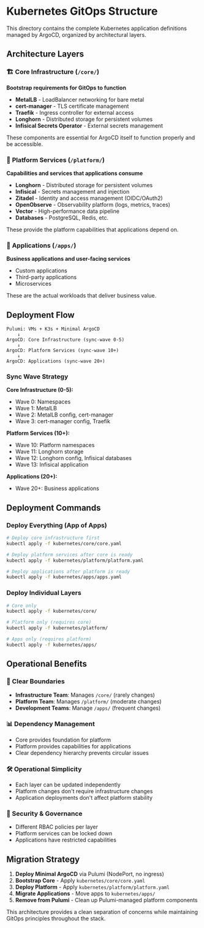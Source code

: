# Kubernetes GitOps Structure

This directory contains the complete Kubernetes application definitions managed by ArgoCD, organized by architectural layers.

## Architecture Layers

### 🏗️ **Core Infrastructure** (`/core/`)

**Bootstrap requirements for GitOps to function**

- **MetalLB** - LoadBalancer networking for bare metal
- **cert-manager** - TLS certificate management  
- **Traefik** - Ingress controller for external access
- **Longhorn** - Distributed storage for persistent volumes
- **Infisical Secrets Operator** - External secrets management

These components are essential for ArgoCD itself to function properly and be accessible.

### 🔧 **Platform Services** (`/platform/`)

**Capabilities and services that applications consume**

- **Longhorn** - Distributed storage for persistent volumes
- **Infisical** - Secrets management and injection
- **Zitadel** - Identity and access management (OIDC/OAuth2)
- **OpenObserve** - Observability platform (logs, metrics, traces)
- **Vector** - High-performance data pipeline
- **Databases** - PostgreSQL, Redis, etc.

These provide the platform capabilities that applications depend on.

### 📱 **Applications** (`/apps/`)

**Business applications and user-facing services**

- Custom applications
- Third-party applications
- Microservices

These are the actual workloads that deliver business value.

## Deployment Flow

```
Pulumi: VMs + K3s + Minimal ArgoCD
    ↓
ArgoCD: Core Infrastructure (sync-wave 0-5)
    ↓
ArgoCD: Platform Services (sync-wave 10+)
    ↓
ArgoCD: Applications (sync-wave 20+)
```

### Sync Wave Strategy

**Core Infrastructure (0-5):**

- Wave 0: Namespaces
- Wave 1: MetalLB
- Wave 2: MetalLB config, cert-manager
- Wave 3: cert-manager config, Traefik

**Platform Services (10+):**

- Wave 10: Platform namespaces
- Wave 11: Longhorn storage
- Wave 12: Longhorn config, Infisical databases
- Wave 13: Infisical application

**Applications (20+):**

- Wave 20+: Business applications

## Deployment Commands

### Deploy Everything (App of Apps)

```bash
# Deploy core infrastructure first
kubectl apply -f kubernetes/core/core.yaml

# Deploy platform services after core is ready
kubectl apply -f kubernetes/platform/platform.yaml

# Deploy applications after platform is ready
kubectl apply -f kubernetes/apps/apps.yaml
```

### Deploy Individual Layers

```bash
# Core only
kubectl apply -f kubernetes/core/

# Platform only (requires core)
kubectl apply -f kubernetes/platform/

# Apps only (requires platform)
kubectl apply -f kubernetes/apps/
```

## Operational Benefits

### **🔄 Clear Boundaries**

- **Infrastructure Team**: Manages `/core/` (rarely changes)
- **Platform Team**: Manages `/platform/` (moderate changes)
- **Development Teams**: Manage `/apps/` (frequent changes)

### **📊 Dependency Management**

- Core provides foundation for platform
- Platform provides capabilities for applications
- Clear dependency hierarchy prevents circular issues

### **🛠️ Operational Simplicity**

- Each layer can be updated independently
- Platform changes don't require infrastructure changes
- Application deployments don't affect platform stability

### **🔐 Security & Governance**

- Different RBAC policies per layer
- Platform services can be locked down
- Applications have restricted capabilities

## Migration Strategy

1. **Deploy Minimal ArgoCD** via Pulumi (NodePort, no ingress)
2. **Bootstrap Core** - Apply `kubernetes/core/core.yaml`
3. **Deploy Platform** - Apply `kubernetes/platform/platform.yaml`
4. **Migrate Applications** - Move apps to `kubernetes/apps/`
5. **Remove from Pulumi** - Clean up Pulumi-managed platform components

This architecture provides a clean separation of concerns while maintaining GitOps principles throughout the stack.

